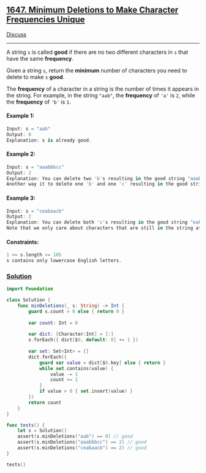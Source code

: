 ## [1647. Minimum Deletions to Make Character Frequencies Unique](https://leetcode.com/problems/minimum-deletions-to-make-character-frequencies-unique/)

[Discuss](https://leetcode.com/problems/minimum-deletions-to-make-character-frequencies-unique/discuss/1122198/Swift-solution)

<hr>

A string ```s``` is called **good** if there are no two different characters in ```s``` that have the same **frequency**.

Given a string ```s```, return the **minimum** number of characters you need to delete to make ```s``` **good**.

The **frequency** of a character in a string is the number of times it appears in the string. For example, in the string ```"aab"```, the **frequency** of ```'a'``` is ```2```, while the **frequency** of ```'b'``` is ```1```.

#### Example 1:
```swift
Input: s = "aab"
Output: 0
Explanation: s is already good.
```

#### Example 2:
```swift
Input: s = "aaabbbcc"
Output: 2
Explanation: You can delete two 'b's resulting in the good string "aaabcc".
Another way it to delete one 'b' and one 'c' resulting in the good string "aaabbc".
```

#### Example 3:
```swift
Input: s = "ceabaacb"
Output: 2
Explanation: You can delete both 'c's resulting in the good string "eabaab".
Note that we only care about characters that are still in the string at the end (i.e. frequency of 0 is ignored).
```

#### Constraints:
```swift
1 <= s.length <= 105
s contains only lowercase English letters.
```

### [Solution](https://leetcode.com/problems/minimum-deletions-to-make-character-frequencies-unique/discuss/1122198/Swift-solution)
```swift
import Foundation

class Solution {
    func minDeletions(_ s: String) -> Int {
        guard s.count > 0 else { return 0 }
        
        var count: Int = 0
        
        var dict: [Character:Int] = [:]
        s.forEach({ dict[$0, default: 0] += 1 })
        
        var set: Set<Int> = []
        dict.forEach({
            guard var value = dict[$0.key] else { return }
            while set.contains(value) {
                value -= 1
                count += 1
            }
            if value > 0 { set.insert(value) }
        })
        return count
    }
}

func tests() {
    let s = Solution()
    assert(s.minDeletions("aab") == 0) // good
    assert(s.minDeletions("aaabbbcc") == 2) // good
    assert(s.minDeletions("ceabaacb") == 2) // good
}

tests()
```
